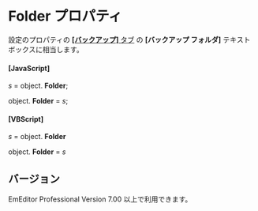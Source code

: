 # Folder プロパティ

設定のプロパティの [**\[バックアップ\]** タブ](../../dlg/properties/backup/index) の
**\[バックアップ フォルダ\]** テキスト ボックスに相当します。

#### \[JavaScript\]

_s_ = object. **Folder**;

object. **Folder** = _s_;

#### \[VBScript\]

_s_ = object. **Folder**

object. **Folder** = _s_

## バージョン

EmEditor Professional Version 7.00 以上で利用できます。